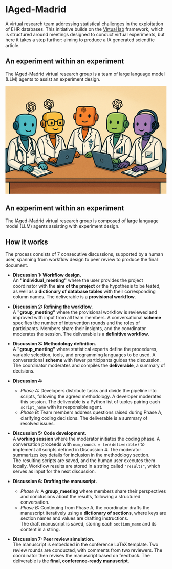 # IAged-Madrid
A virtual research team addressing statistical challenges in the exploitation of EHR databases. This initiative builds on the [Virtual lab](https://www.nature.com/articles/s41586-025-09442-9) framework, which is structured around meetings designed to conduct virtual experiments, but here it takes a step further: aiming to produce a IA generated scientific article.

## An experiment within an experiment
The IAged-Madrid virtual research group is a team of large language model (LLM) agents to assist an experiment design.

<img src="IAged_madrid_group.png" alt="Logo IAged-Madrid">

## An experiment within an experiment
The IAged-Madrid virtual research group is composed of large language model (LLM) agents assisting with experiment design.

## How it works
The process consists of 7 consecutive discussions, supported by a human user, spanning from workflow design to peer review to produce the final document.

* **Discussion 1: Workflow design.**  
  An **"individual_meeting"** where the user provides the project coordinator with the **aim of the project** or the hypothesis to be tested, as well as a **dictionary of database tables** with their corresponding column names. The deliverable is a **provisional workflow**.

* **Discussion 2: Refining the workflow.**  
  A **"group_meeting"** where the provisional workflow is reviewed and improved with input from all team members. A conversational **scheme** specifies the number of intervention rounds and the roles of participants. Members share their insights, and the coordinator moderates the session. The deliverable is a **definitive workflow**.

* **Discussion 3: Methodology definition.**  
  A **"group_meeting"** where statistical experts define the procedures, variable selection, tools, and programming languages to be used. A conversational **scheme** with fewer participants guides the discussion. The coordinator moderates and compiles the **deliverable**, a summary of decisions.

* **Discussion 4:**  
  * *Phase A:* Developers distribute tasks and divide the pipeline into scripts, following the agreed methodology. A developer moderates this session. The deliverable is a Python list of tuples pairing each `script_name` with its responsible agent.  
  * *Phase B:* Team members address questions raised during Phase A, clarifying coding decisions. The deliverable is a summary of resolved issues.

* **Discussion 5: Code development.**  
  A **working session** where the moderator initiates the coding phase. A conversation proceeds with `num_rounds = len(deliverable)` to implement all scripts defined in Discussion 4. The moderator summarizes key details for inclusion in the methodology section.  
  The resulting scripts are saved, and the human user executes them locally. Workflow results are stored in a string called `"results"`, which serves as input for the next discussion.

* **Discussion 6: Drafting the manuscript.**  
  * *Phase A:* A **group_meeting** where members share their perspectives and conclusions about the results, following a structured conversation.  
  * *Phase B:* Continuing from Phase A, the coordinator drafts the manuscript iteratively using a **dictionary of sections**, where keys are section names and values are drafting instructions.  
  The draft manuscript is saved, storing each `section_name` and its content in a string.

* **Discussion 7: Peer review simulation.**  
  The manuscript is embedded in the conference LaTeX template. Two review rounds are conducted, with comments from two reviewers. The coordinator then revises the manuscript based on feedback. The deliverable is the **final, conference-ready manuscript**.




